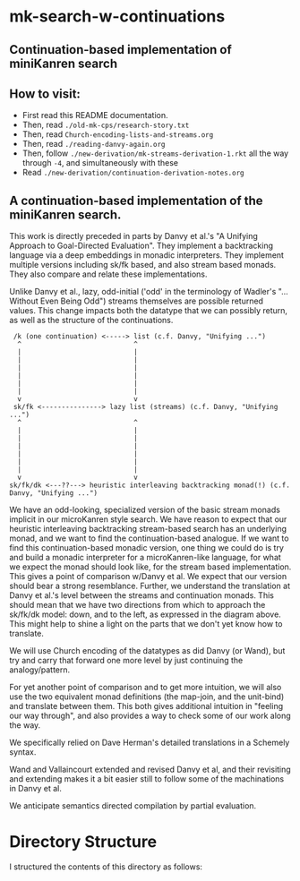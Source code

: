 # mk-search-w-continuations

## Continuation-based implementation of miniKanren search

## How to visit:

-  First read this README documentation.
-  Then, read `./old-mk-cps/research-story.txt`
-  Then, read `Church-encoding-lists-and-streams.org`
-  Then, read `./reading-danvy-again.org`
-  Then, follow `./new-derivation/mk-streams-derivation-1.rkt` all the way through `-4`, and simultaneously with these
-  Read `./new-derivation/continuation-derivation-notes.org`

## A continuation-based implementation of the miniKanren search.

This work is directly preceded in parts by Danvy et al.'s "A Unifying
Approach to Goal-Directed Evaluation". They implement a backtracking
language via a deep embeddings in monadic interpreters. They implement
multiple versions including sk/fk based, and also stream based
monads. They also compare and relate these implementations. 

Unlike Danvy et al., lazy, odd-initial ('odd' in the terminology of
Wadler's "... Without Even Being Odd") streams themselves are possible
returned values. This change impacts both the datatype that we can
possibly return, as well as the structure of the continuations.

```
 /k (one continuation) <-----> list (c.f. Danvy, "Unifying ...")
  ^                            ^ 
  |                            |
  |                            |
  |                            |
  |                            |
  |                            |
  |                            |
  v                            v
 sk/fk <---------------> lazy list (streams) (c.f. Danvy, "Unifying ...")
  ^                            ^ 
  |                            |
  |                            |
  |                            |
  |                            |
  |                            |
  |                            |
  v                            v
sk/fk/dk <---??---> heuristic interleaving backtracking monad(!) (c.f. Danvy, "Unifying ...")
```

We have an odd-looking, specialized version of the basic stream monads
implicit in our microKanren style search. We have reason to expect
that our heuristic interleaving backtracking stream-based search has
an underlying monad, and we want to find the continuation-based
analogue. If we want to find this continuation-based monadic version,
one thing we could do is try and build a monadic interpreter for a
microKanren-like language, for what we expect the monad should look
like, for the stream based implementation. This gives a point of
comparison w/Danvy et al. We expect that our version should bear a
strong resemblance. Further, we understand the translation at Danvy et
al.'s level between the streams and continuation monads. This should
mean that we have two directions from which to approach the sk/fk/dk
model: down, and to the left, as expressed in the diagram above. This
might help to shine a light on the parts that we don't yet know how to
translate.

We will use Church encoding of the datatypes as did Danvy (or Wand),
but try and carry that forward one more level by just continuing the
analogy/pattern.

For yet another point of comparison and to get more intuition, we will
also use the two equivalent monad definitions (the map-join, and the
unit-bind) and translate between them. This both gives additional
intuition in "feeling our way through", and also provides a way to
check some of our work along the way.

We specifically relied on Dave Herman's detailed translations in a
Schemely syntax.

Wand and Vallaincourt extended and revised Danvy et al, and their
revisiting and extending makes it a bit easier still to follow some of
the machinations in Danvy et al.

We anticipate semantics directed compilation by partial evaluation. 

# Directory Structure 

I structured the contents of this directory as follows:

